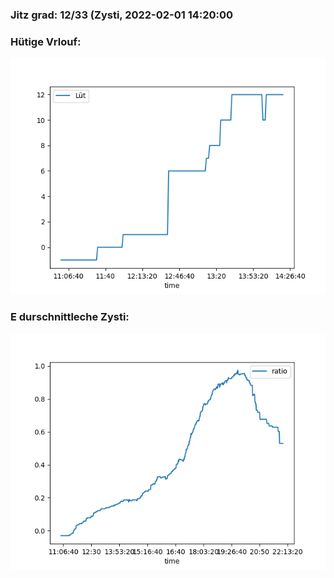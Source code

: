 ### Jitz grad: 12/33 (Zysti, 2022-02-01 14:20:00

### Hütige Vrlouf:
![Graph](Today.png)

### E durschnittleche Zysti:
![Graph](Zysti.png)